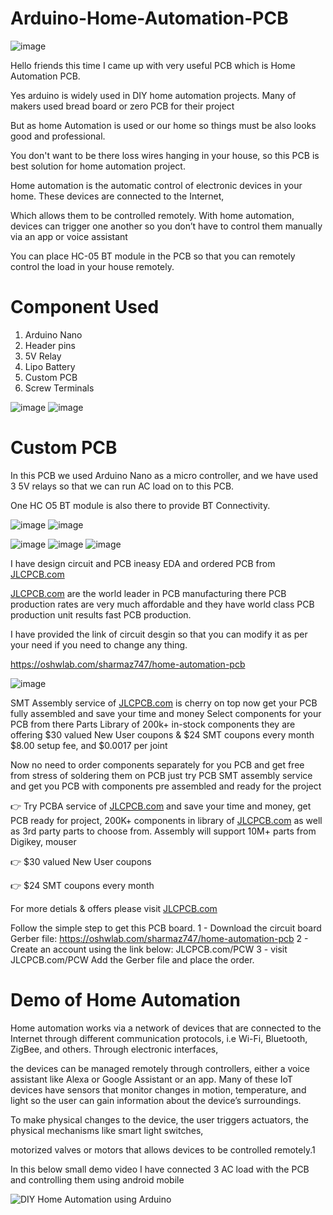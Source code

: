 # Arduino-Home-Automation-PCB

![image](https://user-images.githubusercontent.com/19898602/167250820-eca71984-8cb2-4e66-a5ed-30f343c9aa0b.png)


Hello friends this time I came up with very useful PCB which is Home Automation PCB.

Yes arduino is widely used in DIY home automation projects. Many of makers used bread board or zero PCB for their project

But as home Automation is used or our home so things must be also looks good and professional.

You don't want to be there loss wires hanging in your house, so this PCB is best solution for home automation project.

Home automation is the automatic control of electronic devices in your home. These devices are connected to the Internet,

Which allows them to be controlled remotely. With home automation, devices can trigger one another so you don’t have to control them manually via an app or voice assistant

You can place HC-05 BT module in the PCB so that you can remotely control the load in your house remotely.





# Component Used


1) Arduino Nano 
2) Header pins 
3) 5V Relay 
4) Lipo Battery 
5) Custom PCB
6) Screw Terminals 



![image](https://user-images.githubusercontent.com/19898602/167251053-16d345b8-02fc-45e9-946d-f413c521a975.png)
![image](https://user-images.githubusercontent.com/19898602/167251475-d829eb38-79d5-4dbe-8b80-07b955e8d7f2.png)


# Custom PCB

In this PCB we used Arduino Nano as a micro controller, and we have used 3 5V relays so that we can run AC load on to this PCB.

One HC O5 BT module is also there to provide BT Connectivity. 



![image](https://user-images.githubusercontent.com/19898602/167251405-2de80b13-88c5-4405-808b-635cd9dce679.png)
![image](https://user-images.githubusercontent.com/19898602/167251429-d57ebeae-551e-4154-8ac6-6805b3712856.png)


![image](https://user-images.githubusercontent.com/19898602/167251447-da1fdc24-6c61-4852-bf45-655980a52d85.png)
![image](https://user-images.githubusercontent.com/19898602/167251466-09bb43f8-2a90-4954-8ac4-ac1f4ec4cd5b.png)
![image](https://user-images.githubusercontent.com/19898602/167251486-378ac368-1aee-4ce7-a030-72e94831ce84.png)

I have design circuit and PCB ineasy EDA and ordered PCB from [JLCPCB.com](https://jlcpcb.com/IAT)




[JLCPCB.com](https://jlcpcb.com/IAT) are the world leader in PCB manufacturing there PCB production rates are very much affordable and they have world class PCB production unit results fast PCB production.

I have provided the link of circuit desgin so that you can modify it as per your need if you need to change any thing.

https://oshwlab.com/sharmaz747/home-automation-pcb


![image](https://user-images.githubusercontent.com/19898602/159014034-3c9a50c3-61c3-40d2-836d-9cadc2317d33.png)


SMT Assembly service of [JLCPCB.com](https://jlcpcb.com/IAT) is cherry on top now get your PCB fully assembled and save your time and money
Select components for your PCB from there Parts Library of 200k+ in-stock components
they are offering $30 valued New User coupons  & $24 SMT coupons every month
$8.00 setup fee, and $0.0017  per joint

Now no need to order components separately for you PCB and get free from stress of soldering them on PCB just try PCB SMT assembly service and get you PCB with components pre assembled and ready for the project


👉 Try PCBA service of [JLCPCB.com](https://jlcpcb.com/IAT) and save your time and money, get PCB ready for project, 200K+ components in library of [JLCPCB.com](https://jlcpcb.com/IAT) as well as 3rd party         parts to choose from. 
    Assembly will support 10M+ parts from Digikey, mouser
    
👉 $30 valued New User coupons 

👉 $24 SMT coupons every month


For more detials & offers please visit [JLCPCB.com](https://jlcpcb.com/IAT)


Follow the simple step to get this PCB board.
1 - Download the circuit board Gerber file: https://oshwlab.com/sharmaz747/home-automation-pcb
2 - Create an account using the link below: JLCPCB.com/PCW
3 - visit JLCPCB.com/PCW Add the Gerber file and place the order.



# Demo of Home Automation

Home automation works via a network of devices that are connected to the Internet through different communication protocols, i.e Wi-Fi, Bluetooth, ZigBee, and others. Through electronic interfaces, 

the devices can be managed remotely through controllers, either a voice assistant like Alexa or Google Assistant or an app. Many of these IoT devices have sensors that monitor changes in motion, temperature, and light so the user can gain information about the device’s surroundings. 

To make physical changes to the device, the user triggers actuators, the physical mechanisms like smart light switches, 

motorized valves or motors that allows devices to be controlled remotely.1

In this below small demo video I have connected 3 AC load with the PCB and controlling them using android mobile



![DIY Home Automation using Arduino](https://user-images.githubusercontent.com/19898602/167251950-72e4ea12-a59b-48ca-84be-ab89d4dd8de2.gif)


